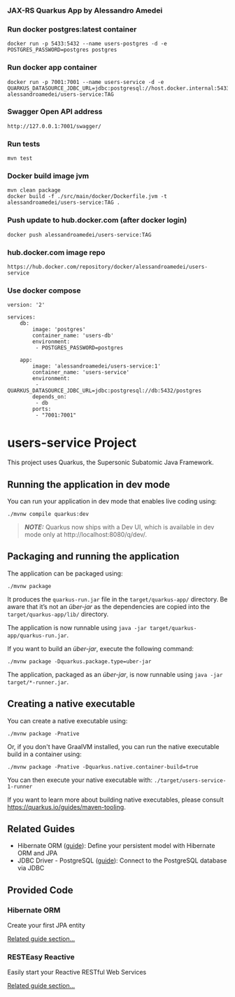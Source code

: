 ### JAX-RS Quarkus App by Alessandro Amedei

### Run docker postgres:latest container
    docker run -p 5433:5432 --name users-postgres -d -e POSTGRES_PASSWORD=postgres postgres

### Run docker app container
    docker run -p 7001:7001 --name users-service -d -e QUARKUS_DATASOURCE_JDBC_URL=jdbc:postgresql://host.docker.internal:5433/postgres alessandroamedei/users-service:TAG

### Swagger Open API address
    http://127.0.0.1:7001/swagger/

### Run tests
    mvn test

### Docker build image jvm
    mvn clean package
    docker build -f ./src/main/docker/Dockerfile.jvm -t alessandroamedei/users-service:TAG .

### Push update to hub.docker.com (after docker login)
    docker push alessandroamedei/users-service:TAG

### hub.docker.com image repo
    https://hub.docker.com/repository/docker/alessandroamedei/users-service

### Use docker compose

    version: '2'

    services:
        db:
            image: 'postgres'
            container_name: 'users-db'
            environment:
             - POSTGRES_PASSWORD=postgres

        app:
            image: 'alessandroamedei/users-service:1'
            container_name: 'users-service'
            environment:
             - QUARKUS_DATASOURCE_JDBC_URL=jdbc:postgresql://db:5432/postgres
            depends_on:
             - db
            ports:
             - "7001:7001"

# users-service Project

This project uses Quarkus, the Supersonic Subatomic Java Framework.

## Running the application in dev mode

You can run your application in dev mode that enables live coding using:

```shell script
./mvnw compile quarkus:dev
```

> **_NOTE:_**  Quarkus now ships with a Dev UI, which is available in dev mode only at http://localhost:8080/q/dev/.

## Packaging and running the application

The application can be packaged using:

```shell script
./mvnw package
```

It produces the `quarkus-run.jar` file in the `target/quarkus-app/` directory. Be aware that it’s not an _über-jar_ as
the dependencies are copied into the `target/quarkus-app/lib/` directory.

The application is now runnable using `java -jar target/quarkus-app/quarkus-run.jar`.

If you want to build an _über-jar_, execute the following command:

```shell script
./mvnw package -Dquarkus.package.type=uber-jar
```

The application, packaged as an _über-jar_, is now runnable using `java -jar target/*-runner.jar`.

## Creating a native executable

You can create a native executable using:

```shell script
./mvnw package -Pnative
```

Or, if you don't have GraalVM installed, you can run the native executable build in a container using:

```shell script
./mvnw package -Pnative -Dquarkus.native.container-build=true
```

You can then execute your native executable with: `./target/users-service-1-runner`

If you want to learn more about building native executables, please consult https://quarkus.io/guides/maven-tooling.

## Related Guides

- Hibernate ORM ([guide](https://quarkus.io/guides/hibernate-orm)): Define your persistent model with Hibernate ORM and
  JPA
- JDBC Driver - PostgreSQL ([guide](https://quarkus.io/guides/datasource)): Connect to the PostgreSQL database via JDBC

## Provided Code

### Hibernate ORM

Create your first JPA entity

[Related guide section...](https://quarkus.io/guides/hibernate-orm)

### RESTEasy Reactive

Easily start your Reactive RESTful Web Services

[Related guide section...](https://quarkus.io/guides/getting-started-reactive#reactive-jax-rs-resources)
